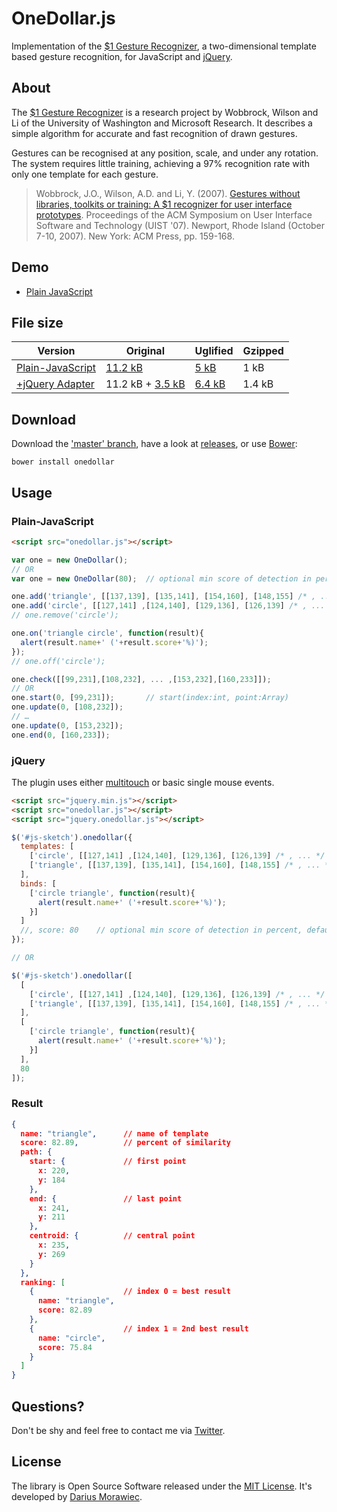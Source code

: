 # OneDollar.js

Implementation of the [$1 Gesture Recognizer](http://depts.washington.edu/aimgroup/proj/dollar/), a two-dimensional template based gesture recognition, for JavaScript and [jQuery](http://jquery.com/).


## About

The [$1 Gesture Recognizer](http://depts.washington.edu/aimgroup/proj/dollar/) is a research project by Wobbrock, Wilson and Li of the University of Washington and Microsoft Research. It describes a simple algorithm for accurate and fast recognition of drawn gestures.

Gestures can be recognised at any position, scale, and under any rotation. The system requires little training, achieving a 97% recognition rate with only one template for each gesture.

> Wobbrock, J.O., Wilson, A.D. and Li, Y. (2007). [Gestures without libraries, toolkits or training: A $1 recognizer for user interface prototypes](http://faculty.washington.edu/wobbrock/pubs/uist-07.1.pdf). Proceedings of the ACM Symposium on User Interface Software and Technology (UIST '07). Newport, Rhode Island (October 7-10, 2007). New York: ACM Press, pp. 159-168.


## Demo

* [Plain JavaScript](http://voidplus.github.io/onedollar-coffeescript)


## File size

Version | Original | Uglified | Gzipped
--- | --- | --- | ---
[Plain-JavaScript](#plain-javascript) | [11.2 kB](lib/onedollar.js) | [5 kB](lib/onedollar.min.js) | 1 kB
[+jQuery Adapter](#jquery) | 11.2 kB + [3.5 kB](lib/jquery.onedollar.js) | [6.4 kB](lib/jquery.onedollar.min.js) | 1.4 kB


## Download

Download the ['master' branch](archive/master.zip?raw=true), have a look at [releases](releases), or use [Bower](https://github.com/twitter/bower):

```
bower install onedollar
```

## Usage

### Plain-JavaScript

```html
<script src="onedollar.js"></script>
```

```javascript
var one = new OneDollar();
// OR
var one = new OneDollar(80);  // optional min score of detection in percent, default: 80

one.add('triangle', [[137,139], [135,141], [154,160], [148,155] /* , ... */ ]);
one.add('circle', [[127,141] ,[124,140], [129,136], [126,139] /* , ... */ ]);
// one.remove('circle');

one.on('triangle circle', function(result){
  alert(result.name+' ('+result.score+'%)');
});
// one.off('circle');

one.check([[99,231],[108,232], ... ,[153,232],[160,233]]);
// OR
one.start(0, [99,231]);       // start(index:int, point:Array)
one.update(0, [108,232]);
// …
one.update(0, [153,232]);
one.end(0, [160,233]);
```

### jQuery

The plugin uses either [multitouch](http://caniuse.com/#feat=touch) or basic single mouse events.

```html
<script src="jquery.min.js"></script>
<script src="onedollar.js"></script>
<script src="jquery.onedollar.js"></script>
```

```javascript
$('#js-sketch').onedollar({
  templates: [
    ['circle', [[127,141] ,[124,140], [129,136], [126,139] /* , ... */ ]],
    ['triangle', [[137,139], [135,141], [154,160], [148,155] /* , ... */ ]]
  ],
  binds: [
    ['circle triangle', function(result){
      alert(result.name+' ('+result.score+'%)');
    }]
  ]
  //, score: 80    // optional min score of detection in percent, default: 80
});

// OR

$('#js-sketch').onedollar([
  [
    ['circle', [[127,141] ,[124,140], [129,136], [126,139] /* , ... */ ]],
    ['triangle', [[137,139], [135,141], [154,160], [148,155] /* , ... */ ]]
  ],
  [
    ['circle triangle', function(result){
      alert(result.name+' ('+result.score+'%)');
    }]
  ],
  80
]);
```

### Result

```json
{
  name: "triangle",      // name of template
  score: 82.89,          // percent of similarity
  path: {
    start: {             // first point
      x: 220,
      y: 184
    },
    end: {               // last point
      x: 241,
      y: 211
    },
    centroid: {          // central point
      x: 235,
      y: 269
    }
  },
  ranking: [
    {                    // index 0 = best result
      name: "triangle",
      score: 82.89
    },
    {                    // index 1 = 2nd best result
      name: "circle",
      score: 75.84
    }
  ]
}
```

## Questions?

Don't be shy and feel free to contact me via [Twitter](http://twitter.voidplus.de).


## License

The library is Open Source Software released under the [MIT License](MIT-LICENSE.txt). It's developed by [Darius Morawiec](http://voidplus.de).
